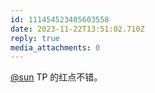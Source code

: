 ```yaml
---
id: 111454523405603558
date: 2023-11-22T13:51:02.710Z
reply: true
media_attachments: 0
---
```


[@sun](https://tot.yt/@sun) TP 的红点不错。

